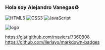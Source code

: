 ### Hola soy Alejandro Vanegas:recycle:

![HTML5](https://img.shields.io/badge/html5-%23E34F26.svg?style=for-the-badge&logo=html5&logoColor=white) ![CSS3](https://img.shields.io/badge/css3-%231572B6.svg?style=for-the-badge&logo=css3&logoColor=white) ![JavaScript](https://img.shields.io/badge/javascript-%23323330.svg?style=for-the-badge&logo=javascript&logoColor=%23F7DF1E)

![logo](https://firebasestorage.googleapis.com/v0/b/proyecto1cesdeav.appspot.com/o/Ashen-one.jpg?alt=media&token=6c55f0ac-6cf8-47b6-b751-da394460500c)

https://gist.github.com/rxaviers/7360908
https://github.com/Ileriayo/markdown-badges


